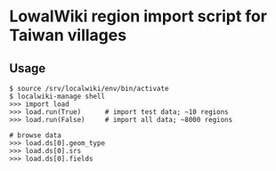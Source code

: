 
# LowalWiki region import script for Taiwan villages


Usage
-----

```
$ source /srv/localwiki/env/bin/activate
$ localwiki-manage shell
>>> import load
>>> load.run(True)      # import test data; ~10 regions
>>> load.run(False)     # import all data; ~8000 regions

# browse data
>>> load.ds[0].geom_type
>>> load.ds[0].srs
>>> load.ds[0].fields
```
